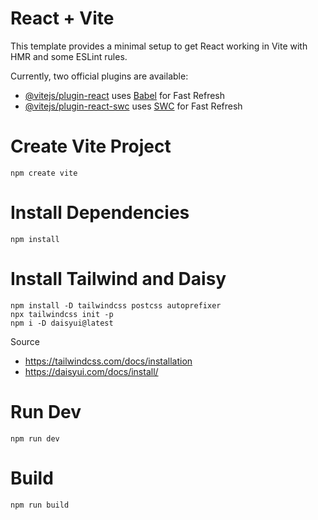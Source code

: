 # React + Vite

This template provides a minimal setup to get React working in Vite with HMR and some ESLint rules.

Currently, two official plugins are available:

- [@vitejs/plugin-react](https://github.com/vitejs/vite-plugin-react/blob/main/packages/plugin-react/README.md) uses [Babel](https://babeljs.io/) for Fast Refresh
- [@vitejs/plugin-react-swc](https://github.com/vitejs/vite-plugin-react-swc) uses [SWC](https://swc.rs/) for Fast Refresh

# Create Vite Project
```
npm create vite
```

# Install Dependencies
```
npm install
```

# Install Tailwind and Daisy
```
npm install -D tailwindcss postcss autoprefixer
npx tailwindcss init -p
npm i -D daisyui@latest
```

Source
- https://tailwindcss.com/docs/installation
- https://daisyui.com/docs/install/

# Run Dev

```
npm run dev
```

# Build
```
npm run build
```